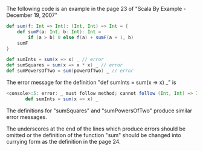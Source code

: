 The following code is an example in the page 23 of "Scala By Example - December 19, 2007"


```scala
def sum(f: Int => Int): (Int, Int) => Int = {
	def sumF(a: Int, b: Int): Int =
		if (a > b) 0 else f(a) + sumF(a + 1, b)
	sumF
}

def sumInts = sum(x => x) _ // error
def sumSquares = sum(x => x * x) _ // error
def sumPowersOfTwo = sum(powerOfTwo) _ // error
```

The error message for the definition "def sumInts = sum(x => x) _" is

```scala
<console>:5: error: _ must follow method; cannot follow (Int, Int) => Int
       def sumInts = sum(x => x) _
```

The definitions for "sumSquares" and "sumPowersOfTwo" produce similar error messages.

The underscores at the end of the lines which produce errors should be omitted or the definition of the function "sum" should be changed into currying form as the definition in the page 24.


